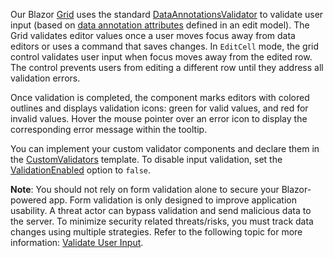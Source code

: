 Our Blazor [Grid](https://docs.devexpress.com/Blazor/403143/grid) uses the standard [DataAnnotationsValidator](https://learn.microsoft.com/en-us/aspnet/core/blazor/forms/validation?view=aspnetcore-7.0#data-annotations-validator-component-and-custom-validation) to validate user input (based on [data annotation attributes](https://docs.microsoft.com/en-us/aspnet/core/mvc/models/validation) defined in an edit model). The Grid validates editor values once a user moves focus away from data editors or uses a command that saves changes. In `EditCell` mode, the grid control validates user input when focus moves away from the edited row. The control prevents users from editing a different row until they address all validation errors.

Once validation is completed, the component marks editors with colored outlines and displays validation icons: green for valid values, and red for invalid values. Hover the mouse pointer over an error icon to display the corresponding error message within the tooltip.

You can implement your custom validator components and declare them in the [CustomValidators](https://docs.devexpress.com/Blazor/DevExpress.Blazor.DxGrid.CustomValidators) template. To disable input validation, set the [ValidationEnabled](https://docs.devexpress.com/Blazor/DevExpress.Blazor.DxGrid.ValidationEnabled) option to `false`.

**Note**: You should not rely on form validation alone to secure your Blazor-powered app. Form validation is only designed to improve application usability. A threat actor can bypass validation and send malicious data to the server. To minimize security related threats/risks, you must track data changes using multiple strategies. Refer to the following topic for more information: [Validate User Input](https://docs.devexpress.com/Blazor/404263/common-concepts/validate-user-input).
